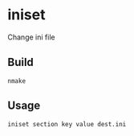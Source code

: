 # iniset
Change ini file

## Build
```
nmake
```

## Usage
```
iniset section key value dest.ini
```
